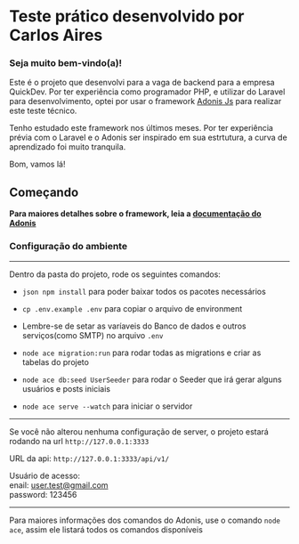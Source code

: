 # Teste prático desenvolvido por Carlos Aires

<h3>Seja muito bem-vindo(a)!</h3>

Este é o projeto que desenvolvi para a vaga de backend para a empresa QuickDev.
Por ter experiência como programador PHP, e utilizar do Laravel para desenvolvimento, optei por usar o framework <a href="https://adonisjs.com">Adonis Js</a> para realizar este teste técnico.

Tenho estudado este framework nos últimos meses. Por ter experiência prévia com o Laravel e o Adonis ser inspirado em sua estrtutura, a curva de aprendizado foi muito tranquila.

Bom, vamos lá!

## Começando

**Para maiores detalhes sobre o framework, leia a <a href="https://docs.adonisjs.com/guides/introduction">documentação do Adonis</a>**

### Configuração do ambiente
***

Dentro da pasta do projeto, rode os seguintes comandos:
- ``json npm install`` para poder baixar todos os pacotes necessários
- `cp .env.example .env` para copiar o arquivo de environment

- Lembre-se de setar as varíaveis do Banco de dados e outros serviços(como SMTP) no arquivo `.env`

- `node ace migration:run` para rodar todas as migrations e criar as tabelas do projeto
- `node ace db:seed UserSeeder` para rodar o Seeder que irá gerar alguns usuários e posts iniciais

- `node ace serve --watch` para iniciar o servidor

***
Se você não alterou nenhuma configuração de server, o projeto estará rodando na url `http://127.0.0.1:3333`

URL da api: `http://127.0.0.1:3333/api/v1/`

Usuário de acesso: <br>
enail: user.test@gmail.com <br>
password: 123456
***

Para maiores informações dos comandos do Adonis, use o comando `node ace`, assim ele listará todos os comandos disponíveis


